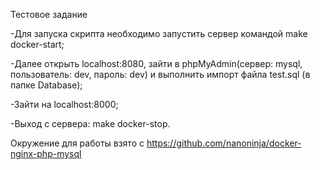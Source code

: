 Тестовое задание

-Для запуска скрипта необходимо запустить сервер командой make docker-start;

-Далее открыть localhost:8080, зайти в phpMyAdmin(cервер: mysql, пользователь: dev, пароль: dev) 
 и выполнить импорт файла test.sql (в папке Database);
 
-Зайти на localhost:8000;

-Выход с сервера: make docker-stop.

Окружение для работы взято с https://github.com/nanoninja/docker-nginx-php-mysql
